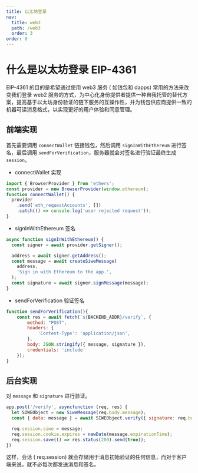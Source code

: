 ```yaml
---
title: 以太坊登录
nav:
  title: web3
  path: /web3
  order: 3
order: 0
---
```


# 什么是以太坊登录 EIP-4361

EIP-4361 的目的是希望通过使用 web3 服务 ( 如钱包和 dapps) 常用的方法来改变我们登录 web2 服务的方式，为中心化身份提供者提供一种自我托管的替代方案，提高基于以太坊身份验证的链下服务的互操作性，并为钱包供应商提供一致的机器可读消息格式，以实现更好的用户体验和同意管理。

## 前端实现

首先需要调用 `connectWallet` 链接钱包，然后调用 `signInWithEthereum` 进行签名，最后调用 `sendForVerification`，服务器就会对签名进行验证最终生成 `session`。

- connectWallet 实现

```javascript
import { BrowserProvider } from 'ethers';
const provider = new BrowserProvider(window.ethereum);
function connectWallet() {
  provider
    .send('eth_requestAccounts', [])
    .catch(() => console.log('user rejected request'));
}
```

- signInWithEthereum 签名

```javascript
async function signInWithEthereum() {
  const signer = await provider.getSigner();

  address = await signer.getAddress();
  const message = await createSiweMessage(
    address,
    'Sign in with Ethereum to the app.',
  );
  const signature = await signer.signMessage(message);
}
```

- sendForVerification 验证签名

```javascript
function sendForVerification(){
    const res = await fetch(`${BACKEND_ADDR}/verify`, {
        method: "POST",
        headers: {
            'Content-Type': 'application/json',
        },
        body: JSON.stringify({ message, signature }),
        credentials: 'include'
    });
}
```

## 后台实现

对 `message` 和 `signature` 进行验证。

```javascript
app.post('/verify', asyncfunction (req, res) {
  let SIWEObject = new SiweMessage(req.body.message);
  const { data: message } = await SIWEObject.verify({ signature: req.body.signature, nonce: req.session.nonce });

  req.session.siwe = message;
  req.session.cookie.expires = newDate(message.expirationTime);
  req.session.save(() => res.status(200).send(true));
})

```

这样，会话 ( req.session) 就会存储用于消息初始验证的任何信息，而对于客户端来说，就不必每次都发送消息和签名。
